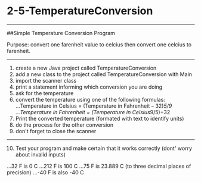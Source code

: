 # 2-5-TemperatureConversion
***
##Simple Temperature Conversion Program  
  
Purpose: convert one farenheit value to celcius then convert one celcius to farenheit.
***
1.  create a new Java project called TemperatureConversion
2.  add a new class to the project called TemperatureConversion with Main
3.  import the scanner class
4.  print a statement informing which conversion you are doing
5.  ask for the temperature
6.  convert the temperature using one of the following formulas:
...Temperature in Celsius = (Temperature in Fahrenheit – 32)*5/9
...Temperature in Fahrenheit = (Temperature in Celsius*9/5)+32
7.  Print the converted temperature (formated with text to identify units)
8.  do the process for the other conversion
9.  don't forget to close the scanner
---
10. Test your program and make certain that it works correctly (dont' worry about invalid inputs)

...32 F is 0 C
...212 F is 100 C
...75 F is 23.889 C (to three decimal places of precision)
...-40 F is also -40 C
